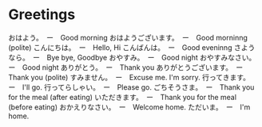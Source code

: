 # Greetings

おはよう。　ー　Good morning
おはようございます。　ー　Good morninng (polite)
こんにちは。　ー　Hello, Hi
こんばんは。　ー　Good eveninng
さようなら。　ー　Bye bye, Goodbye
おやすみ。　ー　Good night
おやすみなさい。　ー　Good night
ありがとう。　ー　Thank you
ありがとうございます。　ー　Thank you (polite)
すみません。　ー　Excuse me. I'm sorry.
行ってきます。　ー　I'll go.
行ってらしゃい。　ー　Please go.
ごちそうさま。　ー　Thank you for the meal (after eating)
いただきます。　ー　Thank you for the meal (before eating)
おかえりなさい。　ー　Welcome home.
ただいま。　ー　I'm home.
